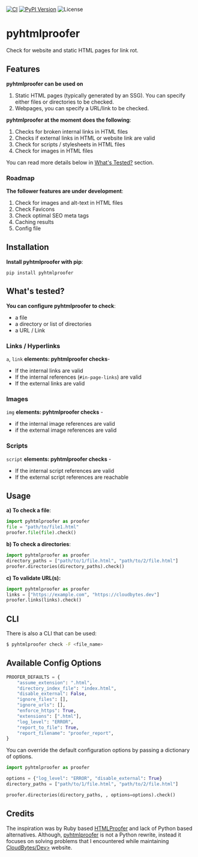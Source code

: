 [![CI](https://github.com/rehanhaider/pyhtmlproofer/actions/workflows/ci.yml/badge.svg)](https://github.com/rehanhaider/pyhtmlproofer/actions)
[![PyPI Version](https://img.shields.io/pypi/v/pyhtmlproofer?color=blue)](https://pypi.org/project/pyhtmlproofer/)
![License](https://img.shields.io/github/license/rehanhaider/pyhtmlproofer?color=blue)

# pyhtmlproofer

Check for website and static HTML pages for link rot.


## Features

**pyhtmlproofer can be used on**
1. Static HTML pages (typically generated by an SSG). You can specify either files or directories to be checked.
2. Webpages, you can specify a URL/link to be checked.


**pyhtmlproofer at the moment does the following**:

1. Checks for broken internal links in HTML files
2. Checks if external links in HTML or website link are valid
3. Check for scripts / stylesheets in HTML files
4. Check for images in HTML files

You can read more details below in [What's Tested?](#whats-tested) section.

### Roadmap
**The follower features are under development**:

1. Check for images and alt-text in HTML files
2. Check Favicons
3. Check optimal SEO meta tags
4. Caching results
5. Config file

## Installation
**Install pyhtmlproofer with pip**:
```
pip install pyhtmlproofer
```

## What's tested?

**You can configure pyhtmlproofer to check**:

- a file
- a directory or list of directories
- a URL / Link


### Links / Hyperlinks

`a`, `link` **elements: pyhtmlproofer checks**-

- If the internal links are valid
- If the internal references (`#in-page-links`) are valid
- If the external links are valid


### Images

`img` **elements: pyhtmlproofer checks** -

- if the internal image references are valid
- if the external image references are valid


### Scripts

`script` **elements: pyhtmlproofer checks** -
- If the internal script references are valid
- If the external script references are reachable



## Usage
**a) To check a file**:
```python
import pyhtmlproofer as proofer
file = "path/to/file1.html"
proofer.file(file).check()
```

**b) To check a directories**:
```python
import pyhtmlproofer as proofer
directory_paths = ["path/to/1/file.html", "path/to/2/file.html"]
proofer.directories(directory_paths).check()
```

**c) To validate URL(s):**
```python
import pyhtmlproofer as proofer
links = ["https://example.com", "https://cloudbytes.dev"]
proofer.links(links).check()
```

## CLI

There is also a CLI that can be used:

```bash
$ pyhtmlproofer check -F <file_name>
```

## Available Config Options

```python
PROOFER_DEFAULTS = {
    "assume_extension": ".html",
    "directory_index_file": "index.html",
    "disable_external": False,
    "ignore_files": [],
    "ignore_urls": [],
    "enforce_https": True,
    "extensions": [".html"],
    "log_level": "ERROR",
    "report_to_file": True,
    "report_filename": "proofer_report",
}
```

You can override the default configuration options by passing a dictionary of options.

```python
import pyhtmlproofer as proofer

options = {"log_level": "ERROR", "disable_external": True}
directory_paths = ["path/to/1/file.html", "path/to/2/file.html"]

proofer.directories(directory_paths, , options=options).check()
```


## Credits

The inspiration was by Ruby based [HTMLProofer](https://github.com/gjtorikian/html-proofer) and lack of Python based alternatives. Although, [pyhtmlproofer](https://github.com/rehanhaider/pyhtmlproofer) is not a Python rewrite, instead it focuses on solving problems that I encountered while maintaining [CloudBytes/Dev>](https://cloudbytes.dev) website.
